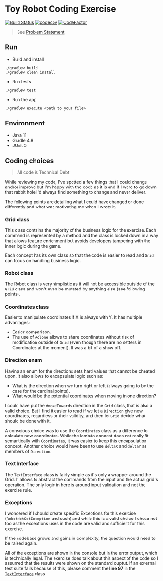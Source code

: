 # Toy Robot Coding Exercise

[![Build Status](https://travis-ci.com/carvallegro/toy-robot-java.svg?branch=master)](https://travis-ci.com/carvallegro/toy-robot-java)
[![codecov](https://codecov.io/gh/carvallegro/toy-robot-java/branch/master/graph/badge.svg)](https://codecov.io/gh/carvallegro/toy-robot-java)
[![CodeFactor](https://www.codefactor.io/repository/github/carvallegro/toy-robot-java/badge)](https://www.codefactor.io/repository/github/carvallegro/toy-robot-java)

> See [Problem Statement](./PROBLEM.md)

## Run

- Build and install
```
./gradlew build
./gradlew clean install
``` 
- Run tests
```
./gradlew test
```
- Run the app 
```
./gradlew execute <path to your file>
```
## Environment

- Java 11
- Gradle 4.8
- JUnit 5

## Coding choices

> All code is Technical Debt

While reviewing my code, I've spotted a few things that I could change and/or improve but I'm happy with the code as it is and if I were to go down that rabbit hole I'd always find something to change and never deliver.

The following points are detailing what I could have changed or done differently and what was motivating me when I wrote it. 

### Grid class

This class contains the majority of the business logic for the exercise. Each command is represented by a method and the class is locked down in a way that allows feature enrichment but avoids developers tampering with the inner logic during the game. 

Each concept has its own class so that the code is easier to read and `Grid` can focus on handling business logic. 

### Robot class

The Robot class is very simplistic as it will not be accessible outside of the `Grid` class and won't even be mutated by anything else (see following points).

### Coordinates class

Easier to manipulate coordinates if X is always with Y. It has multiple advantages:

- Easier comparison.
- The use of `#clone` allows to share coordinates without risk of modification outside of `Grid` (even though there are no setters in Coordinates at the moment). It was a bit of a show off.

### Direction enum

Having an enum for the directions sets hard values that cannot be cheated upon. It also allows to encapsulate logic such as:
- What is the direction when we turn right or left (always going to be the case for the cardinal points).
- What would be the potential coordinates when moving in one direction?

I could have put the `#moveTowards` direction in the `Grid` class, that is also a valid choice. But I find it easier to read if we let a `Direction` give new coordinates, regardless or their validity, and then let `Grid` decide what should be done with it.

A conscious choice was to use the `Coordinates` class as a difference to calculate new coordinates. While the lambda concept does not really fit semantically with `Coordinates`, it was easier to keep this encapsulation concept. Another choice would have been to use `deltaX` and `deltaY` as members of `Direction`.  

### Text Interface

The `TextInterface` class is fairly simple as it's only a wrapper around the Grid. It allows to abstract the commands from the input and the actual grid's operation. The only logic in here is around input validation and not the exercise rule.

### Exceptions

I wondered if I should create specific Exceptions for this exercise (`RobotNotSetException` and such) and while this is a valid choice I chose not too as the exceptions uses in the code are valid and sufficient for this exercise.

If the codebase grows and gains in complexity, the question would need to be raised again.

All of the exceptions are shown in the console but in the error output, which is technically legal. The exercise does talk about this aspect of the code so I assumed that the results were shown on the standard ouptut. If an external test suite fails because of this, please comment the **line 97** in the [`TextInterface`](./src/main/java/com/carvallegro/toyrobot/cli/TextInterface.java) class  
